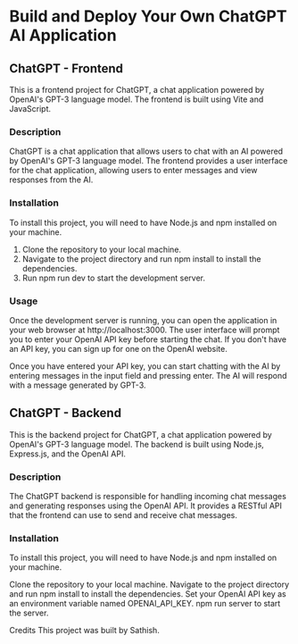 # Build and Deploy Your Own ChatGPT AI Application
## ChatGPT - Frontend 
This is a frontend project for ChatGPT, a chat application powered by OpenAI's GPT-3 language model. The frontend is built using Vite and JavaScript.

### Description
ChatGPT is a chat application that allows users to chat with an AI powered by OpenAI's GPT-3 language model. The frontend provides a user interface for the chat application, allowing users to enter messages and view responses from the AI.

### Installation
To install this project, you will need to have Node.js and npm installed on your machine.

1. Clone the repository to your local machine.
2. Navigate to the project directory and run npm install to install the dependencies.
3. Run npm run dev to start the development server.
### Usage
Once the development server is running, you can open the application in your web browser at http://localhost:3000. The user interface will prompt you to enter your OpenAI API key before starting the chat. If you don't have an API key, you can sign up for one on the OpenAI website.

Once you have entered your API key, you can start chatting with the AI by entering messages in the input field and pressing enter. The AI will respond with a message generated by GPT-3.

## ChatGPT - Backend
This is the backend project for ChatGPT, a chat application powered by OpenAI's GPT-3 language model. The backend is built using Node.js, Express.js, and the OpenAI API.

### Description
The ChatGPT backend is responsible for handling incoming chat messages and generating responses using the OpenAI API. It provides a RESTful API that the frontend can use to send and receive chat messages.

### Installation
To install this project, you will need to have Node.js and npm installed on your machine.

Clone the repository to your local machine.
Navigate to the project directory and run npm install to install the dependencies.
Set your OpenAI API key as an environment variable named OPENAI_API_KEY.
npm run server to start the server.

Credits
This project was built by Sathish.

